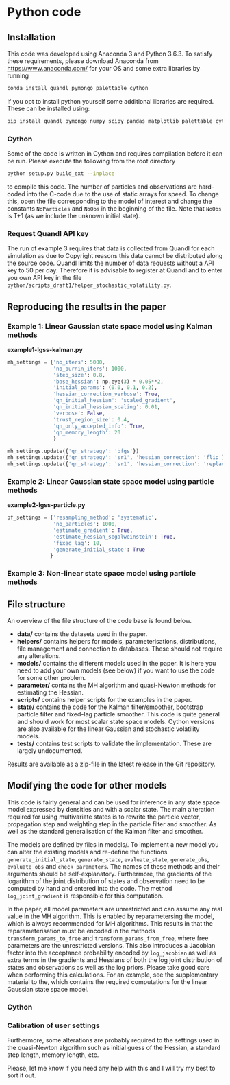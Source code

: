 # Python code

## Installation
This code was developed using Anaconda 3 and Python 3.6.3. To satisfy these requirements, please download Anaconda from https://www.anaconda.com/ for your OS and some extra libraries by running
``` bash
conda install quandl pymongo palettable cython
```
If you opt to install python yourself some additional libraries are required. These can be installed using:
``` bash
pip install quandl pymongo numpy scipy pandas matplotlib palettable cython
```

### Cython
Some of the code is written in Cython and requires compilation before it can be run. Please execute the following from the root directory
``` bash
python setup.py build_ext --inplace
```
to compile this code. The number of particles and observations are hard-coded into the C-code due to the use of static arrays for speed. To change this, open the file corresponding to the model of interest and change the constants `NoParticles` and `NoObs` in the beginning of the file. Note that `NoObs` is T+1 (as we include the unknown initial state).


### Request Quandl API key
The run of example 3 requires that data is collected from Quandl for each simulation as due to Copyright reasons this data cannot be distributed along the source code. Quandl limits the number of data requests without a API key to 50 per day. Therefore it is advisable to register at Quandl and to enter you own API key in the file `python/scripts_draft1/helper_stochastic_volatility.py`.

## Reproducing the results in the paper

### Example 1: Linear Gaussian state space model using Kalman methods
**example1-lgss-kalman.py**
``` python
mh_settings = {'no_iters': 5000,
               'no_burnin_iters': 1000,
               'step_size': 0.8,
               'base_hessian': np.eye(3) * 0.05**2,
               'initial_params': (0.0, 0.1, 0.2),
               'hessian_correction_verbose': True,
               'qn_initial_hessian': 'scaled_gradient',
               'qn_initial_hessian_scaling': 0.01,
               'verbose': False,
               'trust_region_size': 0.4,
               'qn_only_accepted_info': True,
               'qn_memory_length': 20
               }
```

``` python
mh_settings.update({'qn_strategy': 'bfgs'})
mh_settings.update({'qn_strategy': 'sr1', 'hessian_correction': 'flip'})
mh_settings.update({'qn_strategy': 'sr1', 'hessian_correction': 'replace'})
```

### Example 2: Linear Gaussian state space model using particle methods
**example2-lgss-particle.py**
``` python
pf_settings = {'resampling_method': 'systematic',
               'no_particles': 1000,
               'estimate_gradient': True,
               'estimate_hessian_segalweinstein': True,
               'fixed_lag': 10,
               'generate_initial_state': True
              }
```

### Example 3: Non-linear state space model using particle methods


## File structure
An overview of the file structure of the code base is found below.

* **data/** contains the datasets used in the paper.
* **helpers/** contains helpers for models, parameterisations, distributions, file management and connection to databases. These should not require any alterations.
* **models/** contains the different models used in the paper. It is here you need to add your own models (see below) if you want to use the code for some other problem.
* **parameter/** contains the MH algorithm and quasi-Newton methods for estimating the Hessian.
* **scripts/** contains helper scripts for the examples in the paper.
* **state/** contains the code for the Kalman filter/smoother, bootstrap particle filter and fixed-lag particle smoother. This code is quite general and should work for most scalar state space models. Cython versions are also available for the linear Gaussian and stochastic volatility models.
* **tests/** contains test scripts to validate the implementation. These are largely undocumented.

Results are available as a zip-file in the latest release in the Git repository.

## Modifying the code for other models
This code is fairly general and can be used for inference in any state space model expressed by densities and with a scalar state. The main alteration required for using multivariate states is to rewrite the particle vector, propagation step and weighting step in the particle filter and smoother. As well as the standard generalisation of the Kalman filter and smoother.

The models are defined by files in models/. To implement a new model you can alter the existing models and re-define the functions `generate_initial_state`, `generate_state`, `evaluate_state`,  `generate_obs`, `evaluate_obs` and `check_parameters`. The names of these methods and their arguments should be self-explanatory. Furthermore, the gradients of the logarithm of the joint distribution of states and observation need to be computed by hand and entered into the code. The method `log_joint_gradient` is responsible for this computation.

In the paper, all model parameters are unrestricted and can assume any real value in the MH algorithm. This is enabled by reparametersing the model, which is always recommended for MH algorithms. This results in that the reparameterisation must be encoded in the methods `transform_params_to_free` and `transform_params_from_free`, where free parameters are the unrestricted versions. This also introduces a Jacobian factor into the acceptance probability encoded by `log_jacobian` as well as extra terms in the gradients and Hessians of both the log joint distribution of states and observations as well as the log priors. Please take good care when performing this calculations. For an example, see the supplementary material to the, which contains the required computations for the linear Gaussian state space model.

### Cython

### Calibration of user settings

Furthermore, some alterations are probably required to the settings used in the quasi-Newton algorithm such as initial guess of the Hessian, a standard step length, memory length, etc.

Please, let me know if you need any help with this and I will try my best to sort it out.




